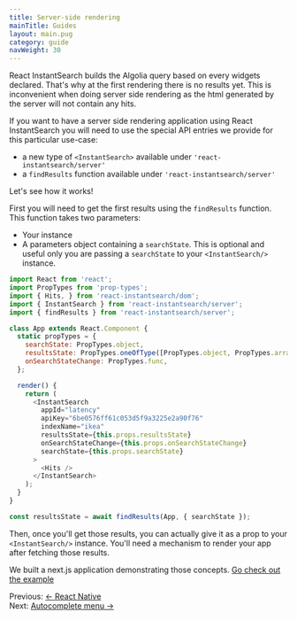 ```yaml
---
title: Server-side rendering
mainTitle: Guides
layout: main.pug
category: guide
navWeight: 30
---
```


React InstantSearch builds the Algolia query based on every widgets declared. That's why at the first rendering there is no results yet. This is inconvenient when doing server side rendering as the html generated by the server will not contain any hits. 

If you want to have a server side rendering application using React InstantSearch you will need to use the special API entries we provide for this particular use-case: 

* a new type of `<InstantSearch>` available under `'react-instantsearch/server'`
* a `findResults` function available under `'react-instantsearch/server'`

Let's see how it works!

First you will need to get the first results using the `findResults` function. This function takes two parameters: 

* Your <InstantSearch/> instance
* A parameters object containing a `searchState`. This is optional and useful only you are passing a `searchState` to your `<InstantSearch/>` instance. 

```js
import React from 'react';
import PropTypes from 'prop-types';
import { Hits, } from 'react-instantsearch/dom';
import { InstantSearch } from 'react-instantsearch/server';
import { findResults } from 'react-instantsearch/server';

class App extends React.Component {
  static propTypes = {
    searchState: PropTypes.object,
    resultsState: PropTypes.oneOfType([PropTypes.object, PropTypes.array]),
    onSearchStateChange: PropTypes.func,
  };

  render() {
    return (
      <InstantSearch
        appId="latency"
        apiKey="6be0576ff61c053d5f9a3225e2a90f76"
        indexName="ikea"
        resultsState={this.props.resultsState}
        onSearchStateChange={this.props.onSearchStateChange}
        searchState={this.props.searchState}
      >
        <Hits />
      </InstantSearch>
    );
  }
}

const resultsState = await findResults(App, { searchState });
```

Then, once you'll get those results, you can actually give it as a prop to your `<InstantSearch/>` instance. You'll need a mechanism to render your app after fetching those results. 

We built a next.js application demonstrating those concepts. [Go check out the example](https://github.com/algolia/react-instantsearch/tree/master/packages/react-instantsearch/examples/next-app)


<div class="guide-nav">
    <div class="guide-nav-left">
        Previous: <a href="guide/React_native.html">← React Native</a>
    </div>
    <div class="guide-nav-right">
            Next: <a href="guide//Autocomplete_menu.html">Autocomplete menu →</a>
    </div>
</div>
